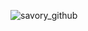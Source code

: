 ![savory_github](https://user-images.githubusercontent.com/116990574/231502362-8ff70cf5-f223-4d27-abf1-f3f6cfe3fd7d.png)
